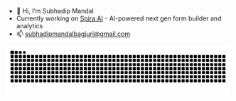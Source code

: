 - 👋 Hi, I’m Subhadip Mandal
- Currently working on [Spira AI](https://app-spira-ai.vercel.app) - AI-powered next gen form builder and analytics
- 📫 subhadipmandalbagjuri@gmail.com

<picture>
  <source media="(prefers-color-scheme: dark)" srcset="https://raw.githubusercontent.com/subhadip001/subhadip001/output/github-snake-dark.svg" />
  <source media="(prefers-color-scheme: light)" srcset="https://raw.githubusercontent.com/subhadip001/subhadip001/output/github-snake.svg" />
  <img alt="github-snake" src="https://raw.githubusercontent.com/subhadip001/subhadip001/output/github-snake.svg" />
</picture>
